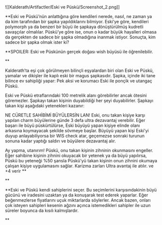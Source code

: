 ![[Kalderath/Artifactler/Eski ve Püskü/Screenshot_2.png]]



**Eski ve Püskü’nün anlattığına göre kendileri nerede, nasıl, ne zaman ya da kim tarafından bir şapka yapıldıklarını bilmiyor. Eski’ye göre, kendileri polymorph ya da benzeri bir büyü ile şapkaya dönüştürülmüş kudretli savaşçılar olmalılar. Püskü’ye göre ise, onun o kadar büyük hayalleri olmasa da gerçekten de sadece bir şapka olmadığına inanmak istiyor. Sonuçta, kim sadece bir şapka olmak ister ki?

**SPOILER: Eski ve Püskünün gerçek doğası wish büyüsü ile öğrenilebilir.

**

Kalderath’ta eşi çok görülmeyen bilinçli eşyalardan biri olan Eski ve Püskü, yamalar ve dikişler ile kaplı eski bir magus şapkasıdır. Şapka, içinde iki tane bilince ev sahipliği yapar: Pek aksi ve korumacı Eski ile ponçik ve utangaç Püskü.

Eski ve Püskü etraflarındaki 100 metrelik alanı görebilirler ancak ötesini göremezler. Şapkayı takan kişinin duyabildiği her şeyi duyabilirler. Şapkayı takan kişi aşağıdaki yetenekleri kazanır:

NE CÜRETLE SAHİBİMİ BÜYÜLERSİN LAN! Eski, onu takan kişiye karşı yapılan charm büyülerine günde 3 defa ultra dezavantaj verebilir. Eğer başarı ile büyü püskürtülürse, Eski büyüyü yapan kişiye elinde olanı arkasına koymayacak şekilde sövmeye başlar. Büyüyü yapan kişi Eski’yi duyup anlayabiliyorsa bir WIS check atar, geçemezse sonraki turunun sonuna kadar yaptığı saldırı ve büyülere dezavantaj alır.  

Ay yapma, utanırım! Püskü, onu takan kişinin zihninin okunmasını engeller. Eğer sahibine kişinin zihnini okuyacak bir yetenek ya da büyü yapılırsa, Püskü bu yeteneği %50 şansla Püskü’yü takan kişinin onun zihnini okumaya çalışan kişiye uygulamasını sağlar.
Karizma zarları Ultra avantaj ile atılır. ve +4 verir
**


**

**Eski ve Püskü kendi sahiplerini seçer. Bu seçimlerini karşısındakinin büyü gücünü ve iradesini uzaktan ya da konuşarak test ederek yaparlar. Eğer beğenmezlerse fiyatlarını uçuk miktarlarda söylerler. Ancak bazen, onları çok isteyen sahipleri kesenin ağzını açınca istemedikleri sahipler ile uzun süreler boyunca da kısılı kalmışlardır.

**